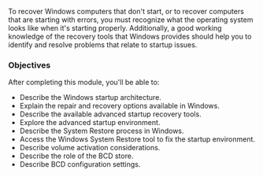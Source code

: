 To recover Windows computers that don't start, or to recover computers that are starting with errors, you must recognize what the operating system looks like when it's starting properly. Additionally, a good working knowledge of the recovery tools that Windows provides should help you to identify and resolve problems that relate to startup issues.

### Objectives

After completing this module, you'll be able to:

 -  Describe the Windows startup architecture.
 -  Explain the repair and recovery options available in Windows.
 -  Describe the available advanced startup recovery tools.
 -  Explore the advanced startup environment.
 -  Describe the System Restore process in Windows.
 -  Access the Windows System Restore tool to fix the startup environment.
 -  Describe volume activation considerations.
 -  Describe the role of the BCD store.
 -  Describe BCD configuration settings.

